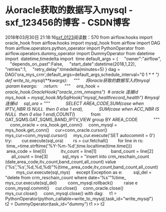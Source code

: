 # 从oracle获取的数据写入mysql - sxf_123456的博客 - CSDN博客
2018年03月30日 21:18:16[sxf_0123](https://me.csdn.net/sxf_123456)阅读数：570
                from airflow.hooks import oracle_hook
from airflow.hooks import mysql_hook
from airflow import DAG
from airflow.operators.python_operator import PythonOperator
from airflow.operators.dummy_operator import DummyOperator
from datetime import  datetime,timedelta
import  time
default_args = {
    "owner":"airflow",
    "depends_on_past":False,
    "start_date":datetime(2018,1,22),
    "retries":1,
    "retry_delay":timedelta(minutes=5)
}
dag = DAG('ora_mys_crm',default_args=default_args,schedule_interval="0 1 * * *")
def write_to_mysql(**kwargs):
    """
    将oracle获取的数据写入的mysql
    :param kwargs:
    :return:
    """
    ora_hook = oracle_hook.OracleHook("oracle_crm_nmsqms")  # oracle 连接id
    mys_hook = mysql_hook.MySqlHook("mysql_healthrecord_health") #mysql 连接id
    sql_ora = """
            SELECT AREA_CODE,SUM(case when IPTV_NBR IS NULL  then 0 else 1 end),
            SUM(case when ACC_NBR IS NULL  then 0 else 1 end),COUNT(*)
            from GAT_SQMS.GAT_SQMS_BAND_IPTV_VIEW group BY AREA_CODE
            """
    conn_oracle = ora_hook.get_conn()
    conn_mysql = mys_hook.get_conn()
    cur=conn_oracle.cursor()
    mys_cur=conn_mysql.cursor()
    mys_cur.execute('SET autocommit = 0')
    try:
       cur.execute(sql_ora)
       rs = cur.fetchall()
       for line in rs:
           time_=time.strftime('%Y-%m-%d',time.localtime(time.time()))
           area_code = line[0]
           itv_count = line[1]
           band_count = line[2]
           all_count = line[3]
           sql_mys = "insert into crm_reschain_count (date,area_code,itv_count,band_count,all_count) value ('%s','%s',%d,%d,%d)"%(time_,area_code,itv_count,band_count,all_count)
           mys_cur.execute(sql_mys)
    except Exception as e:
        sql_del = "delete from crm_reschain_count where date='%s'"%time_
        mys_cur.execute(sql_del)
        conn_mysql.rollback()
        raise e
    conn_mysql.commit()
    cur.close()
    conn_oracle.close()
    mys_cur.close()
    conn_mysql.close()
with dag:
    t1 = PythonOperator(python_callable=write_to_mysql,task_id="write_mysql")
    t2 = DummyOperator(task_id="dummy")
t1 >> t2            
